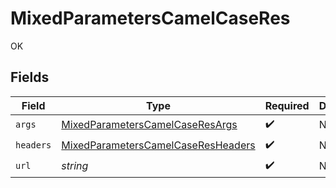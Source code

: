 # MixedParametersCamelCaseRes

OK


## Fields

| Field                                                                                               | Type                                                                                                | Required                                                                                            | Description                                                                                         |
| --------------------------------------------------------------------------------------------------- | --------------------------------------------------------------------------------------------------- | --------------------------------------------------------------------------------------------------- | --------------------------------------------------------------------------------------------------- |
| `args`                                                                                              | [MixedParametersCamelCaseResArgs](../../models/operations/MixedParametersCamelCaseResArgs.md)       | :heavy_check_mark:                                                                                  | N/A                                                                                                 |
| `headers`                                                                                           | [MixedParametersCamelCaseResHeaders](../../models/operations/MixedParametersCamelCaseResHeaders.md) | :heavy_check_mark:                                                                                  | N/A                                                                                                 |
| `url`                                                                                               | *string*                                                                                            | :heavy_check_mark:                                                                                  | N/A                                                                                                 |